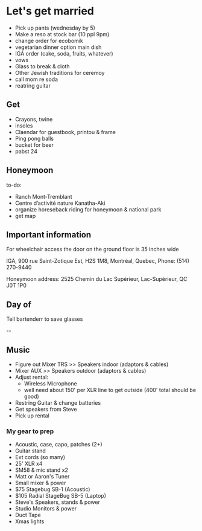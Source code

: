# Let's get married

- Pick up pants (wednesday by 5)
- Make a reso at stock bar (10 ppl 9pm)
- change order for ecobomik
- vegetarian dinner option main dish
- IGA order (cake, soda, fruits, whatever)
- vows
- Glass to break & cloth
- Other Jewish traditions for ceremoy
- call mom re soda
- reatring guitar

## Get

- Crayons, twine
- insoles
- Claendar for guestbook, printou & frame
- Ping pong balls
- bucket for beer
- pabst 24

## Honeymoon

to-do:

- Ranch Mont-Tremblant
- Centre d’activité nature Kanatha-Aki
- organize horeseback riding for honeymoon & national park
- get map

## Important information

For wheelchair access the door on the ground floor is 35 inches wide

IGA, 900 rue Saint-Zotique Est, H2S 1M8, Montréal, Quebec, Phone: (514) 270-9440

Honeymoon address: 2525 Chemin du Lac Supérieur, Lac-Supérieur, QC J0T 1P0

## Day of

Tell bartenderr to save glasses

--

## Music

- Figure out Mixer TRS >> Speakers indoor (adaptors & cables)
- Mixer AUX >> Speakers outdoor (adaptors & cables)
- Adjust rental:
  - Wireless Microphone
  - well need about 150' per XLR line to get outside (400' total should be good)
- Restring Guitar & change batteries
- Get speakers from Steve
- Pick up rental

### My gear to prep

- Acoustic, case, capo, patches (2+)
- Guitar stand
- Ext cords (so many)
- 25' XLR x4
- SM58 & mic stand x2
- Matt or Aaron's Tuner
- Small mixer & power
- $75 Stagebug SB-1 (Acoustic)
- $105 Radial StageBug SB-5 (Laptop)
- Steve's Speakers, stands & power
- Studio Monitors & power
- Duct Tape
- Xmas lights
